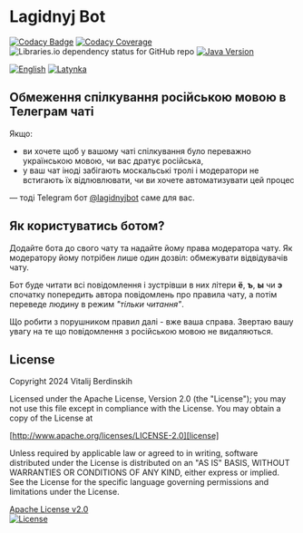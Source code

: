 # Lagidnyj Bot

[![Codacy Badge][codacy-badge]][codacy-badge-link]
[![Codacy Coverage][codacy-coverage]][codacy-coverage-link]  
![Libraries.io dependency status for GitHub repo][dependency-status]
[![Java Version][java-version]][jdk-download]

[![English](https://img.shields.io/badge/%F0%9F%93%84-English-blue)](readme.en.md)
[![Latynka](https://img.shields.io/badge/%F0%9F%93%84-Latynka-blue)](readme.md)

## Обмеження спілкування російською мовою в Телеграм чаті

Якщо:

* ви хочете щоб у вашому чаті спілкування було переважно українською мовою, чи вас дратує російська,
* у ваш чат іноді забігають москальські тролі і модератори не встигають їх відлювлювати, чи ви хочете автоматизувати цей
  процес

— тоді Telegram бот [@lagidnyjbot][bot] саме для вас.

## Як користуватись ботом?

Додайте бота до свого чату та надайте йому права модератора чату. Як модератору йому потрібен лише один дозвіл:
обмежувати відвідувачів чату.

Бот буде читати всі повідомлення і зустрівши в них літери **ё**, **ъ**, **ы** чи **э** спочатку попередить автора
повідомлень про правила чату, а потім переведе людину в режим _"тільки читання"_.

Що робити з порушником правил далі - вже ваша справа. Звертаю вашу увагу на те що повідомлення з російською мовою не
видаляються.

## License

Copyright 2024 Vitalij Berdinskih

Licensed under the Apache License, Version 2.0 (the "License");
you may not use this file except in compliance with the License.
You may obtain a copy of the License at

[http://www.apache.org/licenses/LICENSE-2.0][license]

Unless required by applicable law or agreed to in writing, software
distributed under the License is distributed on an "AS IS" BASIS,
WITHOUT WARRANTIES OR CONDITIONS OF ANY KIND, either express or implied.
See the License for the specific language governing permissions and
limitations under the License.

[Apache License v2.0](LICENSE)  
[![License](https://img.shields.io/badge/license-Apache%202.0-blue.svg?style=flat)](http://www.apache.org/licenses/LICENSE-2.0.html)

[codacy-badge]: https://app.codacy.com/project/badge/Grade/b9b50b8488734a498b84a47488d6b89f

[codacy-badge-link]: https://app.codacy.com/gh/vitalijr2/lagidnyjbot/dashboard?utm_source=gh&utm_medium=referral&utm_content=&utm_campaign=Badge_grade

[codacy-coverage]: https://app.codacy.com/project/badge/Coverage/b9b50b8488734a498b84a47488d6b89f

[codacy-coverage-link]: https://app.codacy.com/gh/vitalijr2/lagidnyjbot/dashboard?utm_source=gh&utm_medium=referral&utm_content=&utm_campaign=Badge_coverage

[dependency-status]: https://img.shields.io/librariesio/github/vitalijr2/lagidnyjbot

[java-version]: https://img.shields.io/static/v1?label=java&message=17&color=blue&logo=java&logoColor=E23D28

[jdk-download]: https://www.oracle.com/java/technologies/javase/jdk17-archive-downloads.html

[bot]: https://t.me/lagidnyjbot "лагідна українізація"

[license]: http://www.apache.org/licenses/LICENSE-2.0 "Apache License, Version 2.0"
